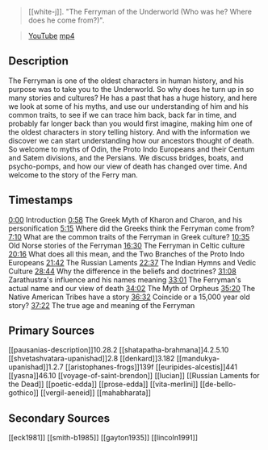 > [[white-j]]. "The Ferryman of the Underworld (Who was he? Where does he come from?)". 

> [YouTube](https://youtu.be/7AArGLbIIFw)
> [mp4](white-j2021-ferryman.mp4)

## Description
The Ferryman is one of the oldest characters in human history, and his purpose was to take you to the Underworld. So why does he turn up in so many stories and cultures? He has a past that has a huge history, and here we look at some of his myths, and use our understanding of him and his common traits, to see if we can trace him back, back far in time, and probably far longer back than you would first imagine, making him one of the oldest characters in story telling history. And with the information we discover we can start understanding how our ancestors thought of death. So welcome to myths of Odin, the Proto Indo Europeans and their Centum and Satem divisions, and the Persians. We discuss bridges, boats, and psycho-pomps, and how our view of death has changed over time. And welcome to the story of the Ferry man.

## Timestamps

[0:00](https://www.youtube.com/watch?v=7AArGLbIIFw&list=PLru2Z4KGjAVIOyMEKaYcgIUrdOBHhuoBe&index=11&t=0s) Introduction
[0:58](https://www.youtube.com/watch?v=7AArGLbIIFw&list=PLru2Z4KGjAVIOyMEKaYcgIUrdOBHhuoBe&index=11&t=58s) The Greek Myth of Kharon and Charon, and his personification
[5:15](https://www.youtube.com/watch?v=7AArGLbIIFw&list=PLru2Z4KGjAVIOyMEKaYcgIUrdOBHhuoBe&index=11&t=315s) Where did the Greeks think the Ferryman come from?
[7:10](https://www.youtube.com/watch?v=7AArGLbIIFw&list=PLru2Z4KGjAVIOyMEKaYcgIUrdOBHhuoBe&index=11&t=430s) What are the common traits of the Ferryman in Greek culture? 
[10:35](https://www.youtube.com/watch?v=7AArGLbIIFw&list=PLru2Z4KGjAVIOyMEKaYcgIUrdOBHhuoBe&index=11&t=635s) Old Norse stories of the Ferryman
[16:30](https://www.youtube.com/watch?v=7AArGLbIIFw&list=PLru2Z4KGjAVIOyMEKaYcgIUrdOBHhuoBe&index=11&t=990s) The Ferryman in Celtic culture
[20:16](https://www.youtube.com/watch?v=7AArGLbIIFw&list=PLru2Z4KGjAVIOyMEKaYcgIUrdOBHhuoBe&index=11&t=1216s) What does all this mean, and the Two Branches of the Proto Indo Europeans
[21:42](https://www.youtube.com/watch?v=7AArGLbIIFw&list=PLru2Z4KGjAVIOyMEKaYcgIUrdOBHhuoBe&index=11&t=1302s) The Russian Laments
[22:37](https://www.youtube.com/watch?v=7AArGLbIIFw&list=PLru2Z4KGjAVIOyMEKaYcgIUrdOBHhuoBe&index=11&t=1357s) The Indian Hymns and Vedic Culture
[28:44](https://www.youtube.com/watch?v=7AArGLbIIFw&list=PLru2Z4KGjAVIOyMEKaYcgIUrdOBHhuoBe&index=11&t=1724s) Why the difference in the beliefs and doctrines?
[31:08](https://www.youtube.com/watch?v=7AArGLbIIFw&list=PLru2Z4KGjAVIOyMEKaYcgIUrdOBHhuoBe&index=11&t=1868s) Zarathustra's influence and his names meaning
[33:01](https://www.youtube.com/watch?v=7AArGLbIIFw&list=PLru2Z4KGjAVIOyMEKaYcgIUrdOBHhuoBe&index=11&t=1981s) The Ferryman's actual name and our view of death
[34:02](https://www.youtube.com/watch?v=7AArGLbIIFw&list=PLru2Z4KGjAVIOyMEKaYcgIUrdOBHhuoBe&index=11&t=2042s) The Myth of Orpheus
[35:20](https://www.youtube.com/watch?v=7AArGLbIIFw&list=PLru2Z4KGjAVIOyMEKaYcgIUrdOBHhuoBe&index=11&t=2120s) The Native American Tribes have a story
[36:32](https://www.youtube.com/watch?v=7AArGLbIIFw&list=PLru2Z4KGjAVIOyMEKaYcgIUrdOBHhuoBe&index=11&t=2192s) Coincide or a 15,000 year old story?
[37:22](https://www.youtube.com/watch?v=7AArGLbIIFw&list=PLru2Z4KGjAVIOyMEKaYcgIUrdOBHhuoBe&index=11&t=2242s) The true age and meaning of the Ferryman

## Primary Sources
[[pausanias-description]]10.28.2
[[shatapatha-brahmana]]4.2.5.10
[[shvetashvatara-upanishad]]2.8
[[denkard]]3.182
[[mandukya-upanishad]]1.2.7
[[aristophanes-frogs]]139f
[[euripides-alcestis]]441
[[yasna]]46.10
[[voyage-of-saint-brendon]]
[[lucian]]
[[Russian Laments for the Dead]]
[[poetic-edda]]
[[prose-edda]]
[[vita-merlini]]
[[de-bello-gothico]]
[[vergil-aeneid]]
[[mahabharata]]

## Secondary Sources
[[eck1981]]
[[smith-b1985]]
[[gayton1935]]
[[lincoln1991]]